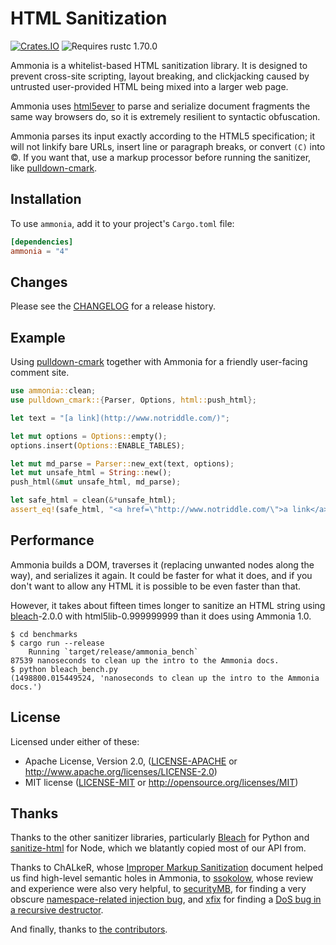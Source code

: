 HTML Sanitization
=================

[![Crates.IO](https://img.shields.io/crates/v/ammonia.svg)](https://crates.io/crates/ammonia)
![Requires rustc 1.70.0](https://img.shields.io/badge/rustc-1.70.0+-green.svg)

Ammonia is a whitelist-based HTML sanitization library. It is designed to
prevent cross-site scripting, layout breaking, and clickjacking caused
by untrusted user-provided HTML being mixed into a larger web page.

Ammonia uses [html5ever] to parse and serialize document fragments the same way browsers do,
so it is extremely resilient to syntactic obfuscation.

Ammonia parses its input exactly according to the HTML5 specification;
it will not linkify bare URLs, insert line or paragraph breaks, or convert `(C)` into &copy;.
If you want that, use a markup processor before running the sanitizer, like [pulldown-cmark].

[html5ever]: https://github.com/servo/html5ever "The HTML parser in Servo"
[pulldown-cmark]: https://github.com/google/pulldown-cmark


Installation
-----------

To use `ammonia`, add it to your project's `Cargo.toml` file:

```toml
[dependencies]
ammonia = "4"
```


Changes
-----------
Please see the [CHANGELOG](CHANGELOG.md) for a release history.


Example
-------

Using [pulldown-cmark] together with Ammonia for a friendly user-facing comment
site.

```rust
use ammonia::clean;
use pulldown_cmark::{Parser, Options, html::push_html};

let text = "[a link](http://www.notriddle.com/)";

let mut options = Options::empty();
options.insert(Options::ENABLE_TABLES);

let mut md_parse = Parser::new_ext(text, options);
let mut unsafe_html = String::new();
push_html(&mut unsafe_html, md_parse);

let safe_html = clean(&*unsafe_html);
assert_eq!(safe_html, "<a href=\"http://www.notriddle.com/\">a link</a>");
```


Performance
-----------

Ammonia builds a DOM, traverses it (replacing unwanted nodes along the way),
and serializes it again. It could be faster for what it does, and if you don't
want to allow any HTML it is possible to be even faster than that.

However, it takes about fifteen times longer to sanitize an HTML string using
[bleach]-2.0.0 with html5lib-0.999999999 than it does using Ammonia 1.0.

    $ cd benchmarks
    $ cargo run --release
        Running `target/release/ammonia_bench`
    87539 nanoseconds to clean up the intro to the Ammonia docs.
    $ python bleach_bench.py
    (1498800.015449524, 'nanoseconds to clean up the intro to the Ammonia docs.')


License
------

Licensed under either of these:

 * Apache License, Version 2.0, ([LICENSE-APACHE](LICENSE-APACHE) or
   http://www.apache.org/licenses/LICENSE-2.0)
 * MIT license ([LICENSE-MIT](LICENSE-MIT) or
   http://opensource.org/licenses/MIT)


Thanks
------

Thanks to the other sanitizer libraries, particularly [Bleach] for Python and [sanitize-html] for Node,
which we blatantly copied most of our API from.

Thanks to ChALkeR, whose [Improper Markup Sanitization] document helped us find high-level semantic holes in Ammonia,
to [ssokolow](https://github.com/ssokolow), whose review and experience were also very helpful, to [securityMB](https://github.com/securityMB),
for finding a very obscure [namespace-related injection bug](https://github.com/rust-ammonia/ammonia/pull/142), and [xfix](https://github.com/xfix) for finding a [DoS bug in a recursive destructor](https://github.com/rust-ammonia/ammonia/pull/113).

And finally, thanks to [the contributors].


[sanitize-html]: https://www.npmjs.com/package/sanitize-html
[Bleach]: https://bleach.readthedocs.io/
[Improper Markup Sanitization]: https://github.com/ChALkeR/notes/blob/master/Improper-markup-sanitization.md
[the contributors]: https://github.com/notriddle/ammonia/graphs/contributors
